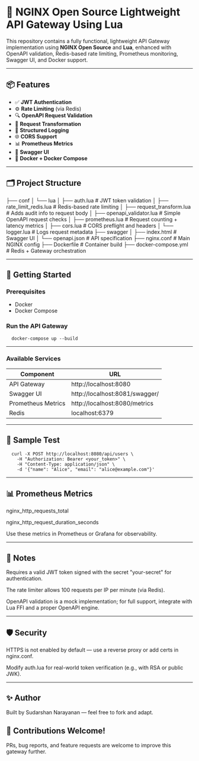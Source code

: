 # 🚀 NGINX Open Source Lightweight API Gateway Using Lua

This repository contains a fully functional, lightweight API Gateway implementation using **NGINX Open Source** and **Lua**, enhanced with OpenAPI validation, Redis-based rate limiting, Prometheus monitoring, Swagger UI, and Docker support.

---

## 📦 Features

- ✅ **JWT Authentication**
- ⚙️ **Rate Limiting** (via Redis)
- 🔍 **OpenAPI Request Validation**
- 🔁 **Request Transformation**
- 📄 **Structured Logging**
- 🌐 **CORS Support**
- 📊 **Prometheus Metrics**
- 📘 **Swagger UI**
- 🐳 **Docker + Docker Compose**

---

## 🗂️ Project Structure

├── conf
│   └── lua
│       ├── auth.lua                 # JWT token validation
│       ├── rate_limit_redis.lua    # Redis-based rate limiting
│       ├── request_transform.lua   # Adds audit info to request body
│       ├── openapi_validator.lua   # Simple OpenAPI request checks
│       ├── prometheus.lua          # Request counting + latency metrics
│       ├── cors.lua                # CORS preflight and headers
│       └── logger.lua              # Logs request metadata
├── swagger
│   ├── index.html                  # Swagger UI
│   └── openapi.json                # API specification
├── nginx.conf                      # Main NGINX config
├── Dockerfile                      # Container build
├── docker-compose.yml             # Redis + Gateway orchestration

---

## 🚀 Getting Started
### Prerequisites
- Docker
- Docker Compose

### Run the API Gateway
```
  docker-compose up --build
```

---

### Available Services
| Component	| URL |
| --------------- | ----- |
| API Gateway	| http://localhost:8080 |
| Swagger UI	| http://localhost:8081/swagger/ |
| Prometheus Metrics |	http://localhost:8080/metrics |
| Redis	| localhost:6379 |

---

## 🧪 Sample Test
```
  curl -X POST http://localhost:8080/api/users \
    -H "Authorization: Bearer <your_token>" \
    -H "Content-Type: application/json" \
    -d '{"name": "Alice", "email": "alice@example.com"}'
```

---

## 📊 Prometheus Metrics
nginx_http_requests_total

nginx_http_request_duration_seconds

Use these metrics in Prometheus or Grafana for observability.

---

## 🧠 Notes
Requires a valid JWT token signed with the secret "your-secret" for authentication.

The rate limiter allows 100 requests per IP per minute (via Redis).

OpenAPI validation is a mock implementation; for full support, integrate with Lua FFI and a proper OpenAPI engine.

---

## 🛡️ Security
HTTPS is not enabled by default — use a reverse proxy or add certs in nginx.conf.

Modify auth.lua for real-world token verification (e.g., with RSA or public JWK).

---

## ✨ Author
Built by Sudarshan Narayanan — feel free to fork and adapt.

## 🙌 Contributions Welcome!
PRs, bug reports, and feature requests are welcome to improve this gateway further.
